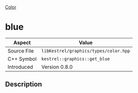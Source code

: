 [Color](index)
# blue
| Aspect | Value |
| --- | --- |
| Source File | `libKestrel/graphics/types/color.hpp` |
| C++ Symbol | `kestrel::graphics::get_blue` |
| Introduced | Version 0.8.0 |
## Description

